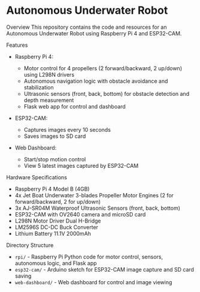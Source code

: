 # Autonomous Underwater Robot

Overview
This repository contains the code and resources for an Autonomous Underwater Robot using Raspberry Pi 4 and ESP32-CAM.

Features
- Raspberry Pi 4:
  - Motor control for 4 propellers (2 forward/backward, 2 up/down) using L298N drivers
  - Autonomous navigation logic with obstacle avoidance and stabilization
  - Ultrasonic sensors (front, back, bottom) for obstacle detection and depth measurement
  - Flask web app for control and dashboard

- ESP32-CAM:
  - Captures images every 10 seconds
  - Saves images to SD card

- Web Dashboard:
  - Start/stop motion control
  - View 5 latest images captured by ESP32-CAM

Hardware Specifications
- Raspberry Pi 4 Model B (4GB)
- 4x Jet Boat Underwater 3-blades Propeller Motor Engines (2 for forward/backward, 2 for up/down)
- 3x AJ-SR04M Waterproof Ultrasonic Sensors (front, back, bottom)
- ESP32-CAM with OV2640 camera and microSD card
- L298N Motor Driver Dual H-Bridge
- LM2596S DC-DC Buck Converter
- Lithium Battery 11.1V 2000mAh

Directory Structure
- `rpi/` - Raspberry Pi Python code for motor control, sensors, autonomous logic, and Flask app
- `esp32-cam/` - Arduino sketch for ESP32-CAM image capture and SD card saving
- `web-dashboard/` - Web dashboard for control and image viewing

